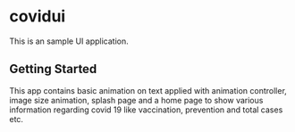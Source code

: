 # covidui

This is an sample UI application.

## Getting Started

This app contains basic animation on text applied with animation controller, image size animation, splash page and a home page to show various information regarding covid 19 like vaccination, prevention and total cases etc.
